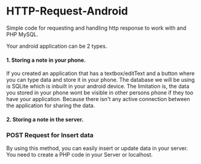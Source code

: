 # HTTP-Request-Android
Simple code for requesting and handling http response to work with and PHP MySQL.

Your android application can be 2 types.
  
 #### 1. Storing a note in your phone.
 
 If you created an application that has a textbox/editText and a button where you can type data and store it in your phone. The database we will be using is SQLite which is inbuilt in your android device. The limitation is, the data you stored in your phone wont be visible in other persons phone if they too have your application. Because there isn't any active connection between the application for sharing the data.
 
 #### 2. Storing a note in the server.
  

### POST Request for Insert data

By using this method, you can easily insert or update data in your server. You need to create a PHP code in your Server or localhost.
